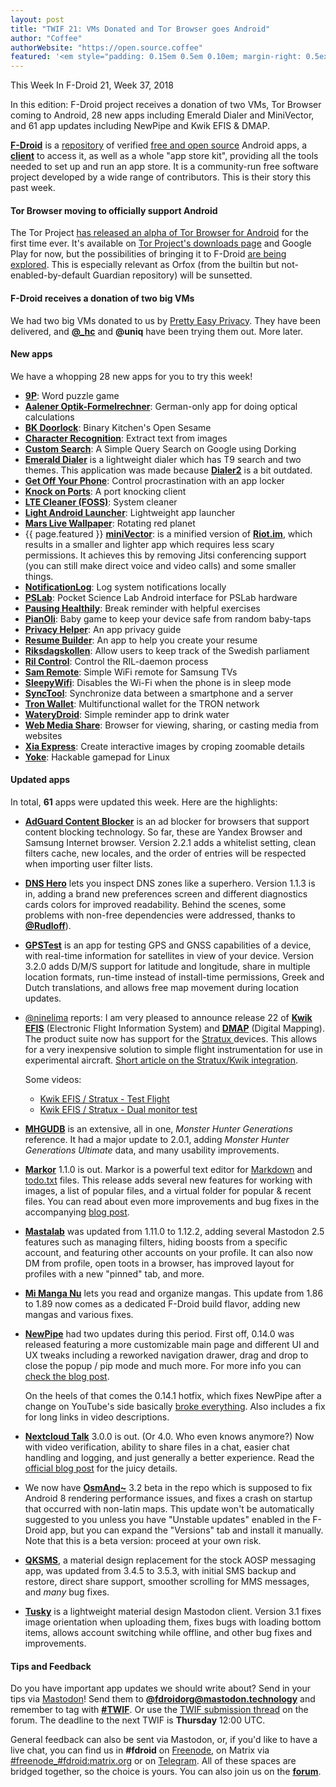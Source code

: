 ```yaml
---
layout: post
title: "TWIF 21: VMs Donated and Tor Browser goes Android"
author: "Coffee"
authorWebsite: "https://open.source.coffee"
featured: '<em style="padding: 0.15em 0.5em 0.10em; margin-right: 0.5ex; box-shadow: 0.1em 0.05em 0.1em rgba(0, 0, 0, 0.3); border-radius: 1em; color: black; background: linear-gradient(orange, yellow);">Featured</em>'
---
```


This Week In F-Droid 21, Week 37, 2018

In this edition: F-Droid project receives a donation of two VMs, Tor Browser coming to Android, 28 new apps including Emerald Dialer and MiniVector, and 61 app updates including NewPipe and Kwik EFIS & DMAP.
<!--more-->

**[F-Droid](https://f-droid.org/)** is a [repository](https://f-droid.org/packages/) of verified [free and open source](https://en.wikipedia.org/wiki/Free_and_open-source_software) Android apps, a **[client](https://f-droid.org/app/org.fdroid.fdroid)** to access it, as well as a whole "app store kit", providing all the tools needed to set up and run an app store. It is a community-run free software project developed by a wide range of contributors. This is their story this past week.

#### Tor Browser moving to officially support Android

The Tor Project [has released an alpha of Tor Browser for Android](https://blog.torproject.org/new-alpha-release-tor-browser-android) for the first time ever. It's available on [Tor Project's downloads page](https://www.torproject.org/projects/torbrowser.html.en#downloads-alpha) and Google Play for now, but the possibilities of bringing it to F-Droid [are being explored](https://trac.torproject.org/projects/tor/ticket/27539). This is especially relevant as Orfox (from the builtin but not-enabled-by-default Guardian repository) will be sunsetted.

#### F-Droid receives a donation of two big VMs

We had two big VMs donated to us by [Pretty Easy Privacy](https://www.pep.security). They have been delivered, and **[@\_hc](https://forum.f-droid.org/u/hans)** and **@uniq** have been trying them out. More later.

#### New apps

We have a whopping 28 new apps for you to try this week!

* **[9P](https://f-droid.org/app/se.tube42.p9.android)**: Word puzzle game
* **[Aalener Optik-Formelrechner](https://f-droid.org/app/de.HS_Aalen.don)**: German-only app for doing optical calculations
* **[BK Doorlock](https://f-droid.org/app/de.binary_kitchen.doorlock_app)**: Binary Kitchen's Open Sesame
* **[Character Recognition](https://f-droid.org/app/org.atai.TessUI)**: Extract text from images
* **[Custom Search](https://f-droid.org/app/tyagi.shubham.customsearch)**: A Simple Query Search on Google using Dorking
* **[Emerald Dialer](https://f-droid.org/app/ru.henridellal.dialer)** is a lightweight dialer which has T9 search and two themes. This application was made because **[Dialer2](https://f-droid.org/app/org.dnaq.dialer2)** is a bit outdated.
* **[Get Off Your Phone](https://f-droid.org/app/com.nephi.getoffyourphone)**: Control procrastination with an app locker
* **[Knock on Ports](https://f-droid.org/app/me.impa.knockonports)**: A port knocking client
* **[LTE Cleaner (FOSS)](https://f-droid.org/app/theredspy15.ltecleanerfoss)**: System cleaner
* **[Light Android Launcher](https://f-droid.org/app/com.github.postapczuk.lalauncher)**: Lightweight app launcher
* **[Mars Live Wallpaper](https://f-droid.org/app/org.covolunablu.marswallpaper)**: Rotating red planet
* {{ page.featured }} **[miniVector](https://f-droid.org/app/com.lavadip.miniVector)**: is a minified version of **[Riot.im](https://f-droid.org/app/im.vector.alpha)**, which results in a smaller and lighter app which requires less scary permissions. It achieves this by removing Jitsi conferencing support (you can still make direct voice and video calls) and some smaller things.
* **[NotificationLog](https://f-droid.org/app/de.jl.notificationlog)**: Log system notifications locally
* **[PSLab](https://f-droid.org/app/io.pslab)**: Pocket Science Lab Android interface for PSLab hardware
* **[Pausing Healthily](https://f-droid.org/app/org.secuso.privacyfriendlypausinghealthily)**: Break reminder with helpful exercises
* **[PianOli](https://f-droid.org/app/com.nicobrailo.pianoli)**: Baby game to keep your device safe from random baby-taps
* **[Privacy Helper](https://f-droid.org/app/org.privacyhelper)**: An app privacy guide
* **[Resume Builder](https://f-droid.org/app/com.ibrahimyousre.resumebuilder)**: An app to help you create your resume
* **[Riksdagskollen](https://f-droid.org/app/se.oandell.riksdagen)**: Allow users to keep track of the Swedish parliament
* **[Ril Control](https://f-droid.org/app/com.alaskalinuxuser.rilcontrol)**: Control the RIL-daemon process
* **[Sam Remote](https://f-droid.org/app/mkg20001.net.samremote)**: Simple WiFi remote for Samsung TVs
* **[SleepyWifi](https://f-droid.org/app/nl.devluuk.sleepywifi)**: Disables the Wi-Fi when the phone is in sleep mode
* **[SyncTool](https://f-droid.org/app/theakki.synctool)**: Synchronize data between a smartphone and a server
* **[Tron Wallet](https://f-droid.org/app/com.eletac.tronwallet)**: Multifunctional wallet for the TRON network
* **[WateryDroid](https://f-droid.org/app/tmendes.com.waterydroid)**: Simple reminder app to drink water
* **[Web Media Share](https://f-droid.org/app/com.tobykurien.webmediashare)**: Browser for viewing, sharing, or casting media from websites
* **[Xia Express](https://f-droid.org/app/fr.ac_versailles.dane.xiaexpress)**: Create interactive images by croping zoomable details
* **[Yoke](https://f-droid.org/app/com.simonramstedt.yoke)**: Hackable gamepad for Linux

#### Updated apps

In total, **61** apps were updated this week. Here are the highlights:

* **[AdGuard Content Blocker](https://f-droid.org/app/com.adguard.android.contentblocker)** is an ad blocker for browsers that support content blocking technology. So far, these are Yandex Browser and Samsung Internet browser. Version 2.2.1 adds a whitelist setting, clean filters cache, new locales, and the order of entries will be respected when importing user filter lists.

* **[DNS Hero](https://f-droid.org/app/com.gianlu.dnshero)** lets you inspect DNS zones like a superhero. Version 1.1.3 is in, adding a brand new preferences screen and different diagnostics cards colors for improved readability. Behind the scenes, some problems with non-free dependencies were addressed, thanks to **[@Rudloff](https://forum.f-droid.org/u/rudloff)**).

* **[GPSTest](https://f-droid.org/app/com.android.gpstest.osmdroid)** is an app for testing GPS and GNSS capabilities of a device, with real-time information for satellites in view of your device. Version 3.2.0 adds D/M/S support for latitude and longitude, share in multiple location formats, run-time instead of install-time permissions, Greek and Dutch translations, and allows free map movement during location updates.

* [@ninelima](https://forum.f-droid.org/u/ninelima) reports: I am very pleased to announce release 22 of **[Kwik EFIS](https://f-droid.org/app/player.efis.pfd)** (Electronic Flight Information System) and **[DMAP](https://f-droid.org/app/player.efis.mfd)** (Digital Mapping). The product suite now has support for the [Stratux ](http://stratux.me/) devices. This allows for a very inexpensive solution to simple flight instrumentation for use in experimental aircraft. [Short article on the Stratux/Kwik integration](http://members.iinet.net.au/~ninelima/stratux/).

  Some videos:
  * [Kwik EFIS / Stratux - Test Flight](https://www.youtube.com/watch?v=t6Vnk_rdSzI)
  * [Kwik EFIS / Stratux - Dual monitor test](https://www.youtube.com/watch?v=PzmiZzQZ1EE)

* **[MHGUDB](https://f-droid.org/app/com.ghstudios.android.mhgendatabase)** is an extensive, all in one, _Monster Hunter Generations_ reference. It had a major update to 2.0.1, adding _Monster Hunter Generations Ultimate_ data, and many usability improvements.

* **[Markor](https://f-droid.org/app/net.gsantner.markor)** 1.1.0 is out. Markor is a powerful text editor for [Markdown](https://commonmark.org) and [todo.txt](http://todotxt.com) files. This release adds several new features for working with images, a list of popular files, and a virtual folder for popular & recent files. You can read about even more improvements and bug fixes in the accompanying [blog post](https://gsantner.net/blog/android/2018/09/09/markor-release-v1.1.html).

* **[Mastalab](https://f-droid.org/app/fr.gouv.etalab.mastodon)** was updated from 1.11.0 to 1.12.2, adding several Mastodon 2.5 features such as managing filters, hiding boosts from a specific account, and featuring other accounts on your profile. It can also now DM from profile, open toots in a browser, has improved layout for profiles with a new "pinned" tab, and more. 

* **[Mi Manga Nu](https://f-droid.org/app/ar.rulosoft.mimanganu)** lets you read and organize mangas. This update from 1.86 to 1.89 now comes as a dedicated F-Droid build flavor, adding new mangas and various fixes.

* **[NewPipe](https://f-droid.org/app/org.schabi.newpipe)** had two updates during this period. First off, 0.14.0 was released featuring a more customizable main page and different UI and UX tweaks including a reworked navigation drawer, drag and drop to close the popup / pip mode and much more. For more info you can [check the blog post](https://newpipe.schabi.org/blog/release/pinned/newpipe-0.14.0-released/).

  On the heels of that comes the 0.14.1 hotfix, which fixes NewPipe after a change on YouTube's side basically [broke everything](https://forum.f-droid.org/t/help-fail-newspipe-why/3800). Also includes a fix for long links in video descriptions.

* **[Nextcloud Talk](https://f-droid.org/app/com.nextcloud.talk2)** 3.0.0 is out. (Or 4.0. Who even knows anymore?) Now with video verification, ability to share files in a chat, easier chat handling and logging, and just generally a better experience. Read the [official blog post](https://nextcloud.com/blog/nextcloud-talk-4.0-is-out/) for the juicy details.

* We now have **[OsmAnd~](https://f-droid.org/app/net.osmand.plus)** 3.2 beta in the repo which is supposed to fix Android 8 rendering performance issues, and fixes a crash on startup that occurred with non-latin maps. This update won't be automatically suggested to you unless you have "Unstable updates" enabled in the F-Droid app, but you can expand the "Versions" tab and install it manually. Note that this is a beta version: proceed at your own risk.

* **[QKSMS](https://f-droid.org/app/com.moez.QKSMS)**, a material design replacement for the stock AOSP messaging app, was updated from 3.4.5 to 3.5.3, with initial SMS backup and restore, direct share support, smoother scrolling for MMS messages,  and _many_ bug fixes.

* **[Tusky](https://f-droid.org/app/com.keylesspalace.tusky)** is a lightweight material design Mastodon client. Version 3.1 fixes image orientation when uploading them, fixes bugs with loading bottom items, allows account switching while offline, and other bug fixes and improvements.

#### Tips and Feedback

Do you have important app updates we should write about? Send in your tips via [Mastodon](https://joinmastodon.org)! Send them to **[@fdroidorg@mastodon.technology](https://mastodon.technology/@fdroidorg)** and remember to tag with **[#TWIF](https://mastodon.technology/tags/twif)**. Or use the [TWIF submission thread](https://forum.f-droid.org/t/twif-submission-thread) on the forum. The deadline to the next TWIF is **Thursday** 12:00 UTC.

General feedback can also be sent via Mastodon, or, if you'd like to have a live chat, you can find us in **#fdroid** on [Freenode](https://freenode.net), on Matrix via [#freenode_#fdroid:matrix.org](https://matrix.to/#/#freenode_#fdroid:matrix.org) or on [Telegram](https://t.me/joinchat/AlRQekvjWDTuQrCgMYSNVA). All of these spaces are bridged together, so the choice is yours. You can also join us on the **[forum](https://forum.f-droid.org/)**.
